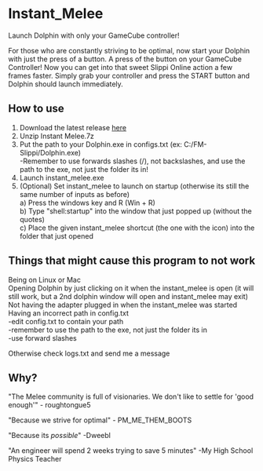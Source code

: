 # Instant_Melee
Launch Dolphin with only your GameCube controller!

For those who are constantly striving to be optimal, now start your Dolphin with just the press of a button. A press of the button on your GameCube Controller! Now you can get into that sweet Slippi Online action a few frames faster. Simply grab your controller and press the START button and Dolphin should launch immediately.

## How to use

1. Download the latest release [here](https://github.com/RucksP/Instant_Melee/releases/download/v0.9/Instant.Melee.7z) 
2. Unzip Instant Melee.7z
3. Put the path to your Dolphin.exe in configs.txt (ex: C:/FM-Slippi/Dolphin.exe)\
   -Remember to use forwards slashes (/), not backslashes, and use the path to the exe, not just the folder its in!
4. Launch instant_melee.exe
5. (Optional) Set instant_melee to launch on startup (otherwise its still the same number of inputs as before)\
    a) Press the windows key and R (Win + R)\
    b) Type "shell:startup" into the window that just popped up (without the quotes)\
    c) Place the given instant_melee shortcut (the one with the icon) into the folder that just opened

## Things that might cause this program to not work

Being on Linux or Mac\
Opening Dolphin by just clicking on it when the instant_melee is open (it will still work, but a 2nd dolphin window will open and instant_melee may exit)\
Not having the adapter plugged in when the instant_melee was started\
Having an incorrect path in config.txt\
      -edit config.txt to contain your path \
      -remember to use the path to the exe, not just the folder its in\
      -use forward slashes
  
Otherwise check logs.txt and send me a message

## Why?

"The Melee community is full of visionaries. We don't like to settle for 'good enough'" - roughtongue5

"Because we strive for optimal" - PM_ME_THEM_BOOTS

"Because its *possible*" -Dweebl

"An engineer will spend 2 weeks trying to save 5 minutes" -My High School Physics Teacher

